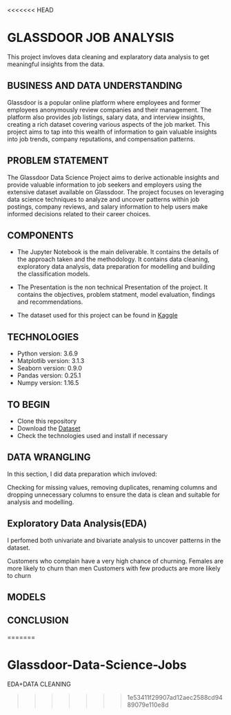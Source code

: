 <<<<<<< HEAD

# GLASSDOOR JOB ANALYSIS

This project invloves data cleaning and explaratory data analysis to get meaningful insights from the data.
## BUSINESS AND DATA UNDERSTANDING

Glassdoor is a popular online platform where employees and former employees anonymously review companies and their management. The platform also provides job listings, salary data, and interview insights, creating a rich dataset covering various aspects of the job market. This project aims to tap into this wealth of information to gain valuable insights into job trends, company reputations, and compensation patterns.


## PROBLEM STATEMENT

The Glassdoor Data Science Project aims to derive actionable insights and provide valuable information to job seekers and employers using the extensive dataset available on Glassdoor. The project focuses on leveraging data science techniques to analyze and uncover patterns within job postings, company reviews, and salary information to help users make informed decisions related to their career choices.


## COMPONENTS

* The Jupyter Notebook is the main deliverable. It contains the details of the approach taken and the methodology. It contains data cleaning, exploratory data analysis, data preparation for modelling and building the classification models.

* The Presentation is the non technical Presentation of the project. It contains the objectives, problem statment, model evaluation, findings and recommendations.

* The dataset used for this project can be found in [Kaggle](https://www.kaggle.com/datasets/rrkcoder/glassdoor-data-science-job-listings/data)


## TECHNOLOGIES

* Python version: 3.6.9
* Matplotlib version: 3.1.3
* Seaborn version: 0.9.0
* Pandas version: 0.25.1
* Numpy version: 1.16.5


## TO BEGIN

* Clone this repository
* Download the [Dataset](https://www.kaggle.com/datasets/rrkcoder/glassdoor-data-science-job-listings/data)
* Check the technologies used and install if necessary


## DATA WRANGLING

In this section, I did data preparation which invloved:

Checking for missing values, removing duplicates, renaming columns and dropping unnecessary columns to ensure the data is clean and suitable for analysis and modelling.
## Exploratory Data Analysis(EDA)

I perfomed both univariate and bivariate analysis to uncover patterns in the dataset.

Customers who complain have a very high chance of churning.
Females are more likely to churn than men
Customers with few products are more likely to churn
## MODELS
## CONCLUSION

=======
# Glassdoor-Data-Science-Jobs
EDA+DATA CLEANING 
>>>>>>> 1e53411f29907ad12aec2588cd9489079e110e8d
